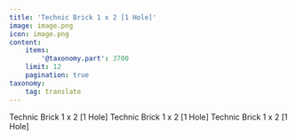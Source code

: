 ```yaml
---
title: 'Technic Brick 1 x 2 [1 Hole]'
image: image.png
icon: image.png
content:
    items:
        '@taxonomy.part': 3700
    limit: 12
    pagination: true
taxonomy:
    tag: translate
---
```


Technic Brick 1 x 2 [1 Hole]
Technic Brick 1 x 2 [1 Hole]
Technic Brick 1 x 2 [1 Hole]
